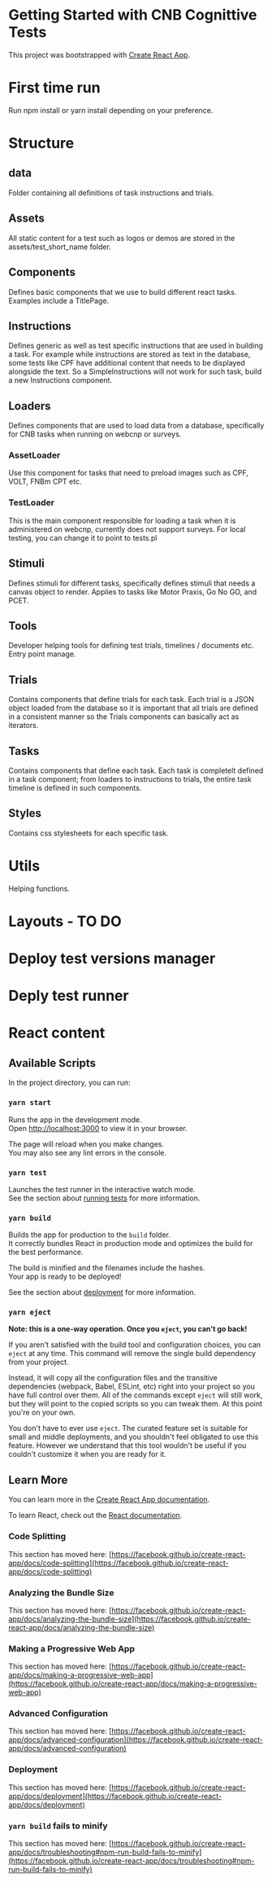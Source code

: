 # Getting Started with CNB Cognittive Tests

This project was bootstrapped with [Create React App](https://github.com/facebook/create-react-app).

# First time run
Run npm install or yarn install depending on your preference.

# Structure

## data
Folder containing all definitions of task instructions and trials.

## Assets
All static content for a test such as logos or demos are stored in the assets/test_short_name folder.

## Components
Defines basic components that we use to build different react tasks. Examples include a TitlePage.

## Instructions
Defines generic as well as test specific instructions that are used in building a task. For example while instructions are stored as text in the database, some tests like CPF have additional content that needs to be displayed alongside the text. So a SimpleInstructions will not work for such task, build a new Instructions component.

## Loaders
Defines components that are used to load data from a database, specifically for CNB tasks when running on webcnp or surveys.
### AssetLoader
Use this component for tasks that need to preload images such as CPF, VOLT, FNBm CPT etc.
### TestLoader
This is the main component responsible for loading a task when it is administered on webcnp, currently does not support surveys.
For local testing, you can change it to point to tests.pl

## Stimuli
Defines stimuli for different tasks, specifically defines stimuli that needs a canvas object to render. Applies to tasks like Motor Praxis, Go No GO, and PCET.

## Tools
Developer helping tools for defining test trials, timelines / documents etc. Entry point manage.

## Trials
Contains components that define trials for each task. Each trial is a JSON object loaded from the database so it is important that all trials are defined in a consistent manner so the Trials components can basically act as iterators.

## Tasks
Contains components that define each task. Each task is completelt defined in a task component; from loaders to instructions to trials, the entire task timeline is defined in such components.

## Styles
Contains css stylesheets for each specific task.

# Utils
Helping functions.

# Layouts - TO DO
# Deploy test versions manager

# Deply test runner


# React content
## Available Scripts

In the project directory, you can run:

### `yarn start`

Runs the app in the development mode.\
Open [http://localhost:3000](http://localhost:3000) to view it in your browser.

The page will reload when you make changes.\
You may also see any lint errors in the console.

### `yarn test`

Launches the test runner in the interactive watch mode.\
See the section about [running tests](https://facebook.github.io/create-react-app/docs/running-tests) for more information.

### `yarn build`

Builds the app for production to the `build` folder.\
It correctly bundles React in production mode and optimizes the build for the best performance.

The build is minified and the filenames include the hashes.\
Your app is ready to be deployed!

See the section about [deployment](https://facebook.github.io/create-react-app/docs/deployment) for more information.

### `yarn eject`

**Note: this is a one-way operation. Once you `eject`, you can't go back!**

If you aren't satisfied with the build tool and configuration choices, you can `eject` at any time. This command will remove the single build dependency from your project.

Instead, it will copy all the configuration files and the transitive dependencies (webpack, Babel, ESLint, etc) right into your project so you have full control over them. All of the commands except `eject` will still work, but they will point to the copied scripts so you can tweak them. At this point you're on your own.

You don't have to ever use `eject`. The curated feature set is suitable for small and middle deployments, and you shouldn't feel obligated to use this feature. However we understand that this tool wouldn't be useful if you couldn't customize it when you are ready for it.

## Learn More

You can learn more in the [Create React App documentation](https://facebook.github.io/create-react-app/docs/getting-started).

To learn React, check out the [React documentation](https://reactjs.org/).

### Code Splitting

This section has moved here: [https://facebook.github.io/create-react-app/docs/code-splitting](https://facebook.github.io/create-react-app/docs/code-splitting)

### Analyzing the Bundle Size

This section has moved here: [https://facebook.github.io/create-react-app/docs/analyzing-the-bundle-size](https://facebook.github.io/create-react-app/docs/analyzing-the-bundle-size)

### Making a Progressive Web App

This section has moved here: [https://facebook.github.io/create-react-app/docs/making-a-progressive-web-app](https://facebook.github.io/create-react-app/docs/making-a-progressive-web-app)

### Advanced Configuration

This section has moved here: [https://facebook.github.io/create-react-app/docs/advanced-configuration](https://facebook.github.io/create-react-app/docs/advanced-configuration)

### Deployment

This section has moved here: [https://facebook.github.io/create-react-app/docs/deployment](https://facebook.github.io/create-react-app/docs/deployment)

### `yarn build` fails to minify

This section has moved here: [https://facebook.github.io/create-react-app/docs/troubleshooting#npm-run-build-fails-to-minify](https://facebook.github.io/create-react-app/docs/troubleshooting#npm-run-build-fails-to-minify)
